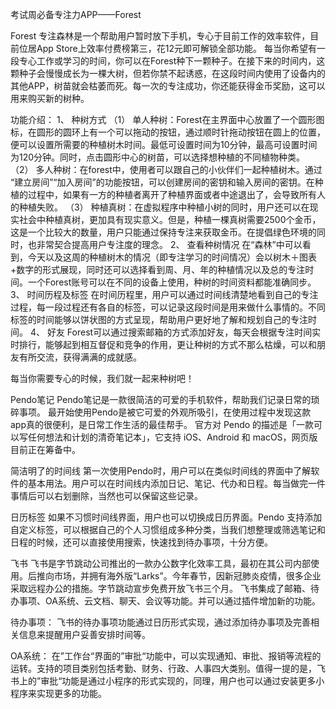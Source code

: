 考试周必备专注力APP——Forest

Forest 专注森林是一个帮助用户暂时放下手机，专心于目前工作的效率软件，目前位居App Store上效率付费榜第三，花12元即可解锁全部功能。
每当你希望有一段专心工作或学习的时间，你可以在Forest种下一颗种子。在接下来的时间内，这颗种子会慢慢成长为一棵大树，但若你禁不起诱惑，在这段时间内使用了设备内的其他APP，树苗就会枯萎而死。每一次的专注成功，你还能获得金币奖励，这可以用来购买新的树种。

功能介绍：
1、	种树方式
（1）	单人种树：Forest在主界面中心放置了一个圆形图标，在圆形的圆环上有一个可以拖动的按钮，通过顺时针拖动按钮在圆上的位置，便可以设置所需要的种植树木时间。最低可设置时间为10分钟，最高可设置时间为120分钟。同时，点击圆形中心的树苗，可以选择想种植的不同植物种类。
（2）	多人种树：在forest中，使用者可以跟自己的小伙伴们一起种植树木。通过 “建立房间”“加入房间”的功能按钮，可以创建房间的密钥和输入房间的密钥。在种植的过程中，如果有一方的种植者离开了种植界面或者中途退出了，会导致所有人的种植失败。
（3）	种植真树：在虚拟程序中种植小树的同时，用户还可以在现实社会中种植真树，更加具有现实意义。但是，种植一棵真树需要2500个金币，这是一个比较大的数量，用户只能通过保持专注来获取金币。在提倡绿色环境的同时，也非常契合提高用户专注度的理念。
2、	查看种树情况
在“森林”中可以看到，今天以及这周的种植树木的情况（即专注学习的时间情况）会以树木＋图表+数字的形式展现，同时还可以选择看到周、月、年的种植情况以及总的专注时间。一个Forest账号可以在不同的设备上使用，种树的时间资料都能准确同步。
3、	时间历程及标签
在时间历程里，用户可以通过时间线清楚地看到自己的专注过程，每一段过程还有各自的标签，可以记录这段时间是用来做什么事情的。不同标签的时间能够以饼状图的方式呈现，帮助用户更好地了解和规划自己的专注时间。
4、	好友
Forest可以通过搜索邮箱的方式添加好友，每天会根据专注时间实时排行，能够起到相互督促和竞争的作用，更让种树的方式不那么枯燥，可以和朋友有所交流，获得满满的成就感。
 
每当你需要专心的时候，我们就一起来种树吧！




Pendo笔记
Pendo笔记是一款很简洁的可爱的手机软件，帮助我们记录日常的琐碎事项。
最开始使用Pendo是被它可爱的外观所吸引，在使用过程中发现这款app真的很便利，是日常工作生活的最佳帮手。
官方对 Pendo 的描述是「一款可以写任何想法和计划的清奇笔记本」，它支持 iOS、Android 和 macOS，网页版目前正在筹备中。

简洁明了的时间线
第一次使用Pendo时，用户可以在类似时间线的界面中了解软件的基本用法。用户可以在时间线内添加日记、笔记、代办和日程。每当做完一件事情后可以右划删除，当然也可以保留这些记录。

日历标签
如果不习惯时间线界面，用户也可以切换成日历界面。Pendo 支持添加自定义标签，可以根据自己的个人习惯组成多种分类，当我们想整理或筛选笔记和日程的时候，还可以直接使用搜索，快速找到待办事项，十分方便。


飞书
飞书是字节跳动公司推出的一款办公数字化效率工具，最初在其公司内部使用。后推向市场，并拥有海外版“Larks”。今年春节，因新冠肺炎疫情，很多企业采取远程办公的措施。字节跳动宣步免费开放飞书三个月。
飞书集成了邮箱、待办事项、OA系统、云文档、聊天、会议等功能。并可以通过插件增加新的功能。

待办事项：
飞书的待办事项功能通过日历形式实现，通过添加待办事项及完善相关信息来提醒用户妥善安排时间等。

OA系统：
在”工作台“界面的”审批“功能中，可以实现通知、审批、报销等流程的运转。支持的项目类别包括考勤、财务、行政、人事四大类别。值得一提的是，飞书上的”审批“功能是通过小程序的形式实现的，同理，用户也可以通过安装更多小程序来实现更多的功能。
